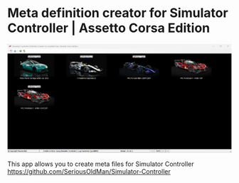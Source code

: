 # Meta definition creator for Simulator Controller | Assetto Corsa Edition

![Main Screen](https://github.com/mauricebish/SimControllerCreator/blob/main/screenshots/main_screen.png)

This app allows you to create meta files for Simulator Controller
https://github.com/SeriousOldMan/Simulator-Controller

